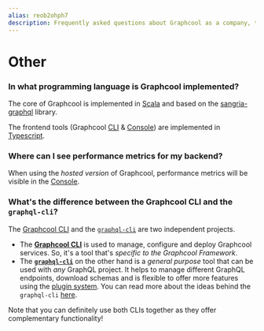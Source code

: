 ```yaml
---
alias: reob2ohph7
description: Frequently asked questions about Graphcool as a company, the platform itself and other topics.
---
```


# Other

### In what programming language is Graphcool implemented?

The core of Graphcool is implemented in [Scala](https://www.scala-lang.org/) and based on the [sangria-graphql](https://github.com/sangria-graphql/sangria) library.

The frontend tools (Graphcool [CLI](!alias-zboghez5go) & [Console](!alias-uh8shohxie)) are implemented in [Typescript](https://www.typescriptlang.org/).


### Where can I see performance metrics for my backend?

When using the _hosted version_ of Graphcool, performance metrics will be visible in the [Console](!alias-uh8shohxie).


### What's the difference between the Graphcool CLI and the `graphql-cli`?

The [Graphcool CLI](!alias-zboghez5go) and the [`graphql-cli`](https://github.com/graphcool/graphql-cli) are two independent projects. 

- The **[Graphcool CLI](!alias-zboghez5go)** is used to manage, configure and deploy Graphcool services. So, it's a tool that's _specific to the Graphcool Framework_.
- The **[`graphql-cli`](https://github.com/graphcool/graphql-cli)** on the other hand is a _general purpose_ tool that can be used with _any_ GraphQL project. It helps to manage different GraphQL endpoints, download schemas and is flexible to offer more features using the [plugin system](https://github.com/graphcool/graphql-cli#plugins). You can read more about the ideas behind the `graphql-cli` [here](https://blog.graph.cool/new-tooling-to-improve-your-graphql-workflows-7240c81e1ba3).

Note that you can definitely use both CLIs together as they offer complementary functionality!


<!--

### What if Graphcool gets acquired or shuts down for some reason?

Graphcool is an open-source framework and can always be used as a self-hosted version.

-->
